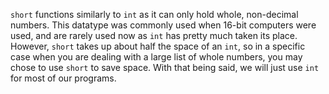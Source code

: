 `short` functions similarly to `int` as it can only hold whole, non-decimal numbers. This datatype was commonly used when 16-bit computers were used, and are rarely used now as `int` has pretty much taken its place. However, `short` takes up about half the space of an `int`, so in a specific case when you are dealing with a large list of whole numbers, you may chose to use `short` to save space. With that being said, we will just use `int` for most of our programs.

